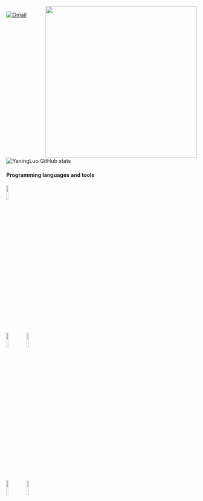 <img align='right' src='https://github.com/YaningLuo/YaningLuo/blob/main/img/shawu.png' width='400px'>

[![Gmail](https://img.shields.io/badge/-Gmail-c14438?style=flat&logo=Gmail&logoColor=white)](mailto:luo316519@gmail.com)

![YaningLuo GitHub stats](https://github-readme-stats.vercel.app/api?username=YaningLuo&theme=THEME_NAME&hide=prs,issues)

<!-- ![YaningLuo GitHub stats](https://github-readme-stats.vercel.app/api?username=YaningLuo&show_icons=true&hide=stars,commits,prs,issues,contribs) -->
  
#### Programming languages and tools
<p>
<code><img width="10%" src="https://github.com/YaningLuo/YaningLuo/blob/main/img/minecraft-ar21.svg"></code>
</br>
<code><img width="10%" src="https://github.com/YaningLuo/YaningLuo/blob/main/img/djangoproject-ar21.svg"></code>
<code><img width="10%" src="https://github.com/YaningLuo/YaningLuo/blob/main/img/docker-ar21.svg"></code>
</br>
<code><img width="10%" src="https://github.com/YaningLuo/YaningLuo/blob/main/img/mysql-ar21.svg"></code>
<code><img width="10%" src="https://github.com/YaningLuo/YaningLuo/blob/main/img/python-ar21.svg"></code>
</br>
</p>
